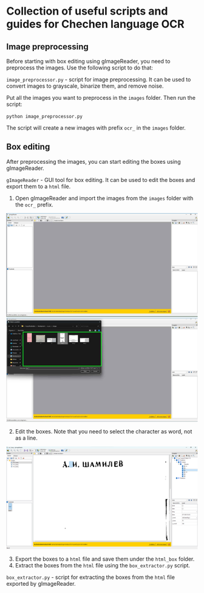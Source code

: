 # Collection of useful scripts and guides for Chechen language OCR

## Image preprocessing
Before starting with box editing using gImageReader, you need to preprocess the images. Use the following script to do that:

`image_preprocessor.py` - script for image preprocessing. It can be used to convert images to grayscale, binarize them, and remove noise.

Put all the images you want to preprocess in the `images` folder. Then run the script:

`python image_preprocessor.py`

The script will create a new images with prefix `ocr_` in the `images` folder.

## Box editing
After preprocessing the images, you can start editing the boxes using gImageReader.

`gImageReader` - GUI tool for box editing. It can be used to edit the boxes and export them to a `html` file.

1. Open gImageReader and import the images from the `images` folder with the `ocr_` prefix.

![img.png](docs/img.png)
![img_1.png](docs/img_1.png)

2. Edit the boxes. Note that you need to select the character as word, not as a line.

![img_2.png](docs/img_2.png)

3. Export the boxes to a `html` file and save them under the `html_box` folder.
4. Extract the boxes from the `html` file using the `box_extractor.py` script.

`box_extractor.py` - script for extracting the boxes from the `html` file exported by gImageReader.


